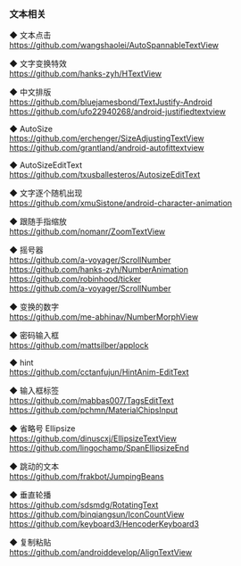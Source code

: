### 文本相关

◆ 文本点击  
https://github.com/wangshaolei/AutoSpannableTextView  

◆ 文字变换特效  
https://github.com/hanks-zyh/HTextView  

◆ 中文排版  
https://github.com/bluejamesbond/TextJustify-Android  
https://github.com/ufo22940268/android-justifiedtextview  

◆ AutoSize  
https://github.com/erchenger/SizeAdjustingTextView  
https://github.com/grantland/android-autofittextview  

◆ AutoSizeEditText  
https://github.com/txusballesteros/AutosizeEditText  


◆ 文字逐个随机出现  
https://github.com/xmuSistone/android-character-animation  


◆ 跟随手指缩放  
https://github.com/nomanr/ZoomTextView  

◆ 摇号器  
https://github.com/a-voyager/ScrollNumber  
https://github.com/hanks-zyh/NumberAnimation  
https://github.com/robinhood/ticker  
https://github.com/a-voyager/ScrollNumber  

◆ 变换的数字  
https://github.com/me-abhinav/NumberMorphView  


◆ 密码输入框  
https://github.com/mattsilber/applock  


◆ hint  
https://github.com/cctanfujun/HintAnim-EditText  

◆ 输入框标签  
https://github.com/mabbas007/TagsEditText  
https://github.com/pchmn/MaterialChipsInput  


◆ 省略号 Ellipsize   
https://github.com/dinuscxj/EllipsizeTextView  
https://github.com/lingochamp/SpanEllipsizeEnd  


◆ 跳动的文本  
https://github.com/frakbot/JumpingBeans  


◆ 垂直轮播  
https://github.com/sdsmdg/RotatingText  
https://github.com/binqiangsun/IconCountView  
https://github.com/keyboard3/HencoderKeyboard3  

◆ 复制粘贴  
https://github.com/androiddevelop/AlignTextView  

